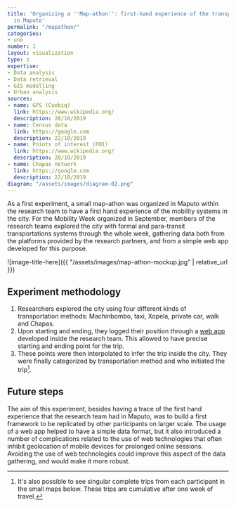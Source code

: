 ```yaml
---
title: 'Organizing a ''Map-athon'': first-hand experience of the transportation system
  in Maputo'
permalink: "/mapathon/"
categories:
- uno
number: 1
layout: visualization
type: z
expertise:
- Data analysis
- Data retrieval
- GIS modelling
- Urban analysis
sources:
- name: GPS (Cuebiq)
  link: https://www.wikipedia.org/
  description: 28/10/2019
- name: Census data
  link: https://google.com
  description: 22/10/2019
- name: Points of interest (POI)
  link: https://www.wikipedia.org/
  description: 28/10/2019
- name: Chapas network
  link: https://google.com
  description: 22/10/2019
diagram: "/assets/images/diagram-02.png"
---
```


As a first experiment, a small map-athon was organized in Maputo within the research team to have a first hand experience of the mobility systems in the city. For the Mobility Week organized in September, members of the research teams explored the city with formal and para-transit transportations systems through the whole week, gathering data both from the platforms provided by the research partners, and from a simple web app developed for this purpose.

![image-title-here]({{ "/assets/images/map-athon-mockup.jpg" | relative_url }})

## Experiment methodology
1. Researchers explored the city using four different kinds of transportation methods: Machinbombo, taxi, Xopela, private car, walk and Chapas.
2. Upon starting and ending, they logged their position through a [web app](https://densitydesign.github.io/map-uto/) developed inside the research team. This allowed to have precise starting and ending point for the trip.
3. These points were then interpolated to infer the trip inside the city. They were finally categorized by transportation method and who initiated the trip[^1].

## Future steps
The aim of this experiment, besides having a trace of the first hand experience that the research team had in Maputo, was to build a first framework to be replicated by other participants on larger scale.
The usage of a web app helped to have a simple data format, but it also introduced a number of complications related to the use of web technologies that often inhibit geolocation of mobile devices for prolonged online sessions.
Avoiding the use of web technologies could improve this aspect of the data gathering, and would make it more robust.

[^1]: It's also possible to see singular complete trips from each participant in the small maps below. These trips are cumulative after one week of travel.

